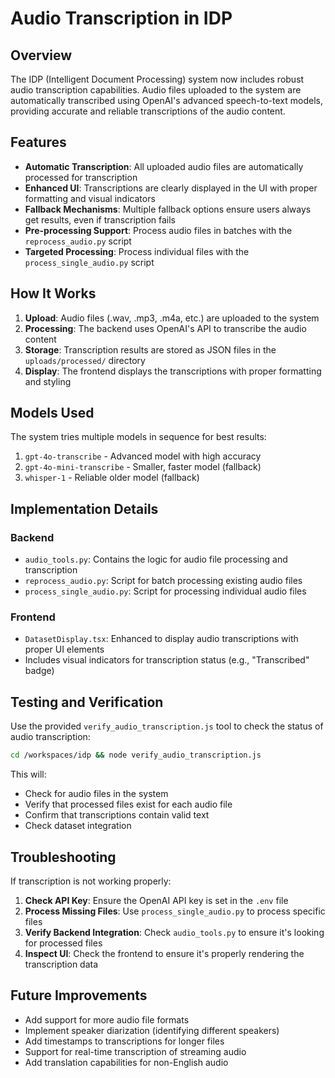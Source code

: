 # Audio Transcription in IDP

## Overview
The IDP (Intelligent Document Processing) system now includes robust audio transcription capabilities. Audio files uploaded to the system are automatically transcribed using OpenAI's advanced speech-to-text models, providing accurate and reliable transcriptions of the audio content.

## Features
- **Automatic Transcription**: All uploaded audio files are automatically processed for transcription
- **Enhanced UI**: Transcriptions are clearly displayed in the UI with proper formatting and visual indicators
- **Fallback Mechanisms**: Multiple fallback options ensure users always get results, even if transcription fails
- **Pre-processing Support**: Process audio files in batches with the `reprocess_audio.py` script
- **Targeted Processing**: Process individual files with the `process_single_audio.py` script

## How It Works
1. **Upload**: Audio files (.wav, .mp3, .m4a, etc.) are uploaded to the system
2. **Processing**: The backend uses OpenAI's API to transcribe the audio content
3. **Storage**: Transcription results are stored as JSON files in the `uploads/processed/` directory
4. **Display**: The frontend displays the transcriptions with proper formatting and styling

## Models Used
The system tries multiple models in sequence for best results:
1. `gpt-4o-transcribe` - Advanced model with high accuracy
2. `gpt-4o-mini-transcribe` - Smaller, faster model (fallback)
3. `whisper-1` - Reliable older model (fallback)

## Implementation Details

### Backend
- `audio_tools.py`: Contains the logic for audio file processing and transcription
- `reprocess_audio.py`: Script for batch processing existing audio files
- `process_single_audio.py`: Script for processing individual audio files

### Frontend
- `DatasetDisplay.tsx`: Enhanced to display audio transcriptions with proper UI elements
- Includes visual indicators for transcription status (e.g., "Transcribed" badge)

## Testing and Verification
Use the provided `verify_audio_transcription.js` tool to check the status of audio transcription:

```bash
cd /workspaces/idp && node verify_audio_transcription.js
```

This will:
- Check for audio files in the system
- Verify that processed files exist for each audio file
- Confirm that transcriptions contain valid text
- Check dataset integration

## Troubleshooting
If transcription is not working properly:

1. **Check API Key**: Ensure the OpenAI API key is set in the `.env` file
2. **Process Missing Files**: Use `process_single_audio.py` to process specific files
3. **Verify Backend Integration**: Check `audio_tools.py` to ensure it's looking for processed files
4. **Inspect UI**: Check the frontend to ensure it's properly rendering the transcription data

## Future Improvements
- Add support for more audio file formats
- Implement speaker diarization (identifying different speakers)
- Add timestamps to transcriptions for longer files
- Support for real-time transcription of streaming audio
- Add translation capabilities for non-English audio
